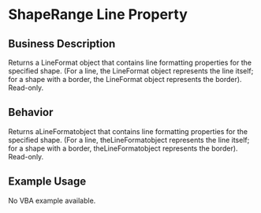 # ShapeRange Line Property

## Business Description
Returns a LineFormat object that contains line formatting properties for the specified shape. (For a line, the LineFormat object represents the line itself; for a shape with a border, the LineFormat object represents the border). Read-only.

## Behavior
Returns aLineFormatobject that contains line formatting properties for the specified shape. (For a line, theLineFormatobject represents the line itself; for a shape with a border, theLineFormatobject represents the border). Read-only.

## Example Usage
No VBA example available.